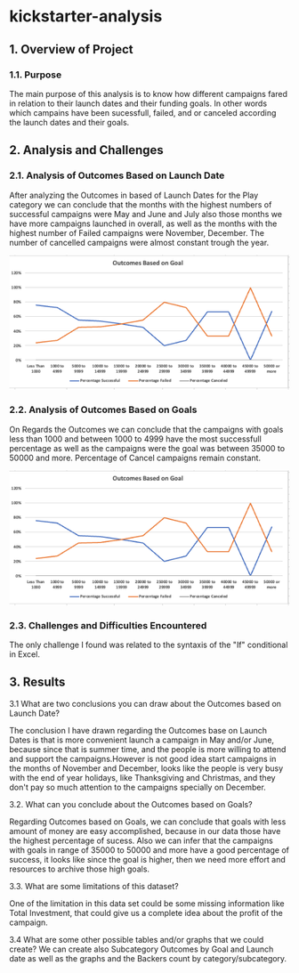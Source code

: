 # kickstarter-analysis
## 1. Overview of Project

### 1.1. Purpose
The main purpose of this analysis is to know how different campaigns fared in relation to their launch dates and their funding goals. In other words which campains have been sucessfull, failed, and or canceled according the launch dates and their goals.

## 2. Analysis and Challenges

### 2.1. Analysis of Outcomes Based on Launch Date
After analyzing the Outcomes in based of Launch Dates for the Play category we can conclude that the months with the highest numbers of successful campaigns were May and June and July also those months we have more campaigns launched in overall, as well as the months with the highest number of Failed campaigns were November, December.
The number of cancelled campaigns were almost constant trough the year.
	
![Outcomes vs Goals](/Resources/Outcomes_vs_Goals.png)

### 2.2.  Analysis of Outcomes Based on Goals

On Regards the Outcomes we can conclude that the campaigns with goals less than 1000 and between 1000 to 4999 have the most successfull percentage as well as the campaigns were the goal was between 35000 to 50000 and more. Percentage of Cancel campaigns remain constant. 

![Outcomes vs Goals](/Resources/Outcomes_vs_Goals.png)

### 2.3. Challenges and Difficulties Encountered
The only challenge I found was related to the syntaxis of the "If" conditional in Excel.


## 3. Results
3.1 What are two conclusions you can draw about the Outcomes based on Launch Date?

The conclusion I have drawn regarding the Outcomes base on Launch Dates is that is more convenient launch a campaign in May and/or June, because since that is summer time, and the people is more willing to attend and support the campaigns.However is not good idea start campaigns in the months of November and December, looks like the people is very busy with the end of year holidays, like Thanksgiving and Christmas, and they don't pay so much attention to the campaigns specially on December.

3.2. What can you conclude about the Outcomes based on Goals?

Regarding Outcomes based on Goals, we can conclude that goals with less amount of money are easy accomplished, because in our data those have the highest percentage of sucess. Also we can infer that the campaigns with goals in range of 35000 to 50000 and more have a good percentage of success, it looks like since the goal is higher, then we need more effort and 
resources to archive those high goals.
  

3.3. What are some limitations of this dataset?
	
One of the limitation in this data set could be some missing information like Total Investment, that could give us a complete idea about the profit of the campaign.

	
3.4 What are some other possible tables and/or graphs that we could create?
We can create also Subcategory Outcomes by Goal and Launch date as well as the graphs and the Backers count by category/subcategory.

